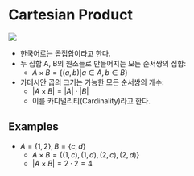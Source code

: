 # Cartesian Product

![](https://upload.wikimedia.org/wikipedia/commons/thumb/4/4e/Cartesian_Product_qtl1.svg/1920px-Cartesian_Product_qtl1.svg.png)

* 한국어로는 곱집합이라고 한다.
* 두 집합 A, B의 원소들로 만들어지는 모든 순서쌍의 집합:
  * $A \times B = \{ (a,b) | a \in A, b \in B \}$
* 카테시안 곱의 크기는 가능한 모든 순서쌍의 개수:
  * $| A \times B | = | A | \cdot | B |$
  * 이를 카디널리티(Cardinality)라고 한다.

## Examples

* $A = \{ 1, 2 \}, B = \{ c, d \}$
  * $A \times B = \{ (1, c), (1, d), (2, c), (2, d) \}$
  * $| A \times B | = 2 \cdot 2 = 4$

